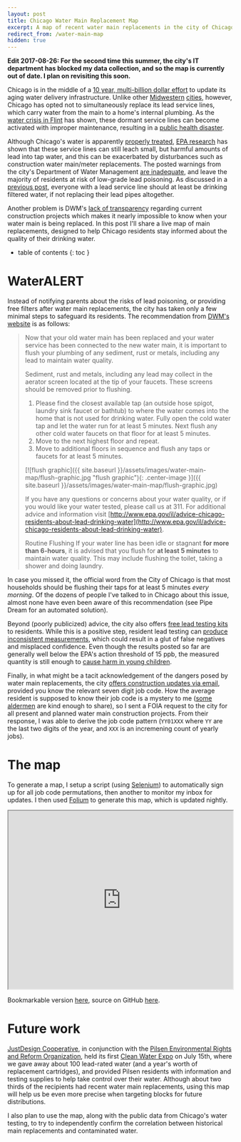 ```yaml
---
layout: post
title: Chicago Water Main Replacement Map
excerpt: A map of recent water main replacements in the city of Chicago.
redirect_from: /water-main-map
hidden: true
---
```


**Edit 2017-08-26: For the second time this summer, the city's IT department has blocked my data collection, and so the map is currently out of date. I plan on revisiting this soon.**

Chicago is in the middle of a [10 year, multi-billion dollar effort](http://www.nytimes.com/2011/12/18/us/chicago-inaugurates-costly-plan-to-replace-aged-water-mains.html) to update its aging water delivery infrastructure. Unlike other [Midwestern](http://www.chicagotribune.com/news/watchdog/ct-lead-water-pipes-funding-20160921-story.html) [cities](http://www.npr.org/2016/03/31/472567733/avoiding-a-future-crisis-madison-removed-lead-water-pipes-15-years-ago), however, Chicago has opted not to simultaneously replace its lead service lines, which carry water from the main to a home's internal plumbing. As the [water crisis in Flint](https://www.nytimes.com/2017/03/27/us/flint-water-lead-pipes.html?_r=1) has shown, these dormant service lines can become activated with improper maintenance, resulting in a [public health disaster](http://www.cnn.com/2017/06/14/health/flint-water-crisis-legionnaires-manslaughter-charges/index.html).

Although Chicago's water is apparently [properly treated](https://www.cityofchicago.org/city/en/depts/water/supp_info/water_quality_resultsandreports.html), [EPA research](https://www.epa.gov/il/chicago-lead-drinking-water-study) has shown that these service lines can still leach small, but harmful amounts of lead into tap water, and this can be exacerbated by disturbances such as construction water main/meter replacements. The posted warnings from the city's Department of Water Management [are inadequate](http://www.chicagotribune.com/g00/news/watchdog/ct-chicago-lead-water-risk-met-20160207-story.html), and leave the majority of residents at risk of low-grade lead poisoning. As discussed in a [previous post](/chicago-lead), everyone with a lead service line should at least be drinking filtered water, if not replacing their lead pipes altogether.

Another problem is DWM's [lack of transparency](https://www.cityofchicago.org/city/en/depts/water/supp_info/dwm_constructionprojects.html) regarding current construction projects which makes it nearly impossible to know when your water main is being replaced. In this post I'll share a live map of main replacements, designed to help Chicago residents stay informed about the quality of their drinking water.

<!--more-->
* table of contents
{: toc }

# WaterALERT

Instead of notifying parents about the risks of lead poisoning, or providing free filters after water main replacements, the city has taken only a few minimal steps to safeguard its residents. The recommendation from [DWM's website](https://www.cityofchicago.org/city/en/depts/water/supp_info/winter-weather-and-your-water-system.html) is as follows:

> Now that your old water main has been replaced and your water service has been connected to the new water main, it is important to flush your plumbing of any sediment, rust or metals, including any lead to maintain water quality.
>
> Sediment, rust and metals, including any lead may collect in the aerator screen located at the tip of your faucets.  These screens should be removed prior to flushing.
>
> 1. Please find the closest available tap (an outside hose spigot, laundry sink faucet or bathtub) to where the water comes into the home that is not used for drinking water. Fully open the cold water tap and let the water run for at least 5 minutes.  Next flush any other cold water faucets on that floor for at least 5 minutes.
> 2. Move to the next highest floor and repeat.
> 3. Move to additional floors in sequence and flush any taps or faucets for at least 5 minutes.
>
> [![flush graphic]({{ site.baseurl }}/assets/images/water-main-map/flush-graphic.jpg "flush graphic"){: .center-image }]({{ site.baseurl }}/assets/images/water-main-map/flush-graphic.jpg)
>
> If you have any questions or concerns about your water quality, or if you would like your water tested, please call us at 311.  For additional advice and information visit [http://www.epa.gov/il/advice-chicago-residents-about-lead-drinking-water](http://www.epa.gov/il/advice-chicago-residents-about-lead-drinking-water).
>
> Routine Flushing
> If your water line has been idle or stagnant **for more than 6-hours**, it is advised that you flush for **at least 5 minutes** to maintain water quality.  This may include flushing the toilet, taking a shower and doing laundry.

In case you missed it, the official word from the City of Chicago is that most households should be flushing their taps for at least 5 minutes _every morning_. Of the dozens of people I've talked to in Chicago about this issue, almost none have even been aware of this recommendation (see Pipe Dream for an automated solution).

Beyond (poorly publicized) advice, the city also offers [free lead testing kits](http://www.chicagowaterquality.org/) to residents. While this is a positive step, resident lead testing can [produce inconsistent measurements](http://www.chicagotribune.com/news/watchdog/ct-chicago-lead-pipes-water-testing-met-20160226-story.html), which could result in a glut of false negatives and misplaced confidence. Even though the results posted so far are generally well below the EPA's action threshold of 15 ppb, the measured quantity is still enough to [cause harm in young children](/chicago-lead#water-lead-to-bll).

Finally, in what might be a tacit acknowledgement of the dangers posed by water main replacements, the city [offers construction updates via email](http://buildinganewchicago.org/), provided you know the relevant seven digit job code. How the average resident is supposed to know their job code is a mystery to me ([some aldermen](http://chicago47.org/projects/infrastructure-projects/dwm/) are kind enough to share), so I sent a FOIA request to the city for all present and planned water main construction projects. From their response, I was able to derive the job code pattern (`YY01XXX` where `YY` are the last two digits of the year, and `XXX` is an incremening count of yearly jobs).


# The map

To generate a map, I setup a script (using [Selenium](https://github.com/SeleniumHQ/selenium)) to automatically sign up for all job code permutations, then another to monitor my inbox for updates. I then used [Folium](https://github.com/python-visualization/folium) to generate this map, which is updated nightly.

<iframe src="https://raw.githack.com/danwahl/chicago-lead/master/map.html" marginwidth="0" marginheight="0" width="100%" height="400" scrolling="no"></iframe>

Bookmarkable version [here](https://raw.githack.com/danwahl/chicago-lead/master/map.html), source on GitHub [here](https://github.com/danwahl/chicago-lead).

# Future work

[JustDesign Cooperative](http://justdesigncoop.org/), in conjunction with the [Pilsen Environmental Rights and Reform Organization](http://pilsenperro.org/), held its first [Clean Water Expo](https://www.facebook.com/events/847156518772865) on July 15th, where we gave away about 100 lead-rated water (and a year's worth of replacement cartridges), and provided Pilsen residents with information and testing supplies to help take control over their water. Although about two thirds of the recipients had recent water main replacements, using this map will help us be even more precise when targeting blocks for future distributions.

I also plan to use the map, along with the public data from Chicago's water testing, to try to independently confirm the correlation between historical main replacements and contaminated water.
